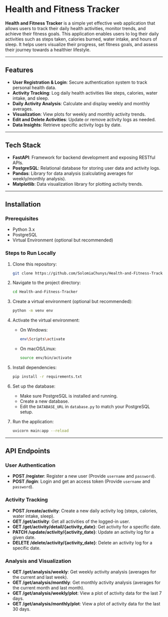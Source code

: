 # Health and Fitness Tracker

**Health and Fitness Tracker** is a simple yet effective web application that allows users to track their daily health activities, monitor trends, and achieve their fitness goals. This application enables users to log their daily activities such as steps taken, calories burned, water intake, and hours of sleep. It helps users visualize their progress, set fitness goals, and assess their journey towards a healthier lifestyle.

---

## Features

- **User Registration & Login**: Secure authentication system to track personal health data.
- **Activity Tracking**: Log daily health activities like steps, calories, water intake, and sleep.
- **Daily Activity Analysis**: Calculate and display weekly and monthly averages.
- **Visualization**: View plots for weekly and monthly activity trends.
- **Edit and Delete Activities**: Update or remove activity logs as needed.
- **Data Insights**: Retrieve specific activity logs by date.

---

## Tech Stack

- **FastAPI**: Framework for backend development and exposing RESTful APIs.
- **PostgreSQL**: Relational database for storing user data and activity logs.
- **Pandas**: Library for data analysis (calculating averages for weekly/monthly analysis).
- **Matplotlib**: Data visualization library for plotting activity trends.

---

## Installation

### Prerequisites

- Python 3.x
- PostgreSQL
- Virtual Environment (optional but recommended)

### Steps to Run Locally

1. Clone this repository:
    ```bash
    git clone https://github.com/SolomiaChunys/Health-and-Fitness-Tracker.git
    ```

2. Navigate to the project directory:
    ```bash
    cd Health-and-Fitness-Tracker
    ```

3. Create a virtual environment (optional but recommended):
    ```bash
    python -m venv env
    ```

4. Activate the virtual environment:
    - On Windows:
      ```bash
      env\Scripts\activate
      ```
    - On macOS/Linux:
      ```bash
      source env/bin/activate
      ```

5. Install dependencies:
    ```bash
    pip install -r requirements.txt
    ```

6. Set up the database:
    - Make sure PostgreSQL is installed and running.
    - Create a new database.
    - Edit the `DATABASE_URL` in `database.py` to match your PostgreSQL setup.

7. Run the application:
    ```bash
    uvicorn main:app --reload
    ```
---

## API Endpoints

### User Authentication

- **POST /register**: Register a new user (Provide `username` and `password`).
- **POST /login**: Login and get an access token (Provide `username` and `password`).

### Activity Tracking

- **POST /create/activity**: Create a new daily activity log (steps, calories, water intake, sleep).
- **GET /get/activity**: Get all activities of the logged-in user.
- **GET /get/activity/detail/{activity_date}**: Get activity for a specific date.
- **PATCH /update/activity/{activity_date}**: Update an activity log for a given date.
- **DELETE /delete/activity/{activity_date}**: Delete an activity log for a specific date.

### Analysis and Visualization

- **GET /get/analysis/weekly**: Get weekly activity analysis (averages for the current and last week).
- **GET /get/analysis/monthly**: Get monthly activity analysis (averages for the current month and last month).
- **GET /get/analysis/weekly/plot**: View a plot of activity data for the last 7 days.
- **GET /get/analysis/monthly/plot**: View a plot of activity data for the last 30 days.
